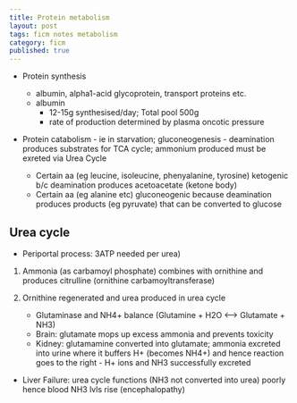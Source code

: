 ```yaml
---
title: Protein metabolism
layout: post
tags: ficm notes metabolism
category: ficm
published: true
---
```


* Protein synthesis
    * albumin, alpha1-acid glycoprotein, transport proteins etc.
    * albumin 
        * 12-15g synthesised/day; Total pool 500g
        * rate of production determined by plasma oncotic pressure

* Protein catabolism - ie in starvation; gluconeogenesis - deamination produces substrates for TCA cycle; ammonium produced must be exreted via Urea Cycle
    * Certain aa (eg leucine, isoleucine, phenyalanine, tyrosine) ketogenic b/c deamination produces acetoacetate (ketone body)
    * Certain aa (eg alanine etc) gluconeogenic because deamination produces products (eg pyruvate) that can be converted to glucose

## Urea cycle

- Periportal process: 3ATP needed per urea)

1. Ammonia (as carbamoyl phosphate) combines with ornithine and produces citrulline (ornithine carbamoyltransferase)
2. Ornithine regenerated and urea produced in urea cycle

    * Glutaminase and NH4+ balance (Glutamine + H2O <--> Glutamate + NH3)
    * Brain: glutamate mops up excess ammonia and prevents toxicity
    * Kidney: glutamamine converted into glutamate; ammonia excreted into urine where it buffers H+ (becomes NH4+) and hence reaction goes to the right - H+ ions and NH3 successfully excreted

* Liver Failure: urea cycle functions (NH3 not converted into urea) poorly hence blood NH3 lvls rise (encephalopathy)
